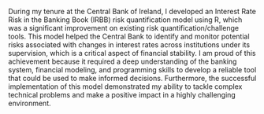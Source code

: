 ﻿During my tenure at the Central Bank of Ireland, I developed an Interest Rate Risk in the Banking Book (IRBB) risk quantification model using R, which was a significant improvement on existing risk quantification/challenge tools. This model helped the Central Bank to identify and monitor potential risks associated with changes in interest rates across institutions under its supervision, which is a critical aspect of financial stability. I am proud of this achievement because it required a deep understanding of the banking system, financial modeling, and programming skills to develop a reliable tool that could be used to make informed decisions. Furthermore, the successful implementation of this model demonstrated my ability to tackle complex technical problems and make a positive impact in a highly challenging environment.